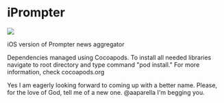 iPrompter
=========

![](https://travis-ci.org/aaparella/iPrompter.svg?branch=master)

iOS version of Prompter news aggregator

Dependencies managed using Cocoapods. To install all needed libraries navigate to root directory and type command "pod install." For more information, check cocoapods.org

Yes I am eagerly looking forward to coming up with a better name. Please, for the love of God, tell me of a new one. @aaparella I'm begging you. 

